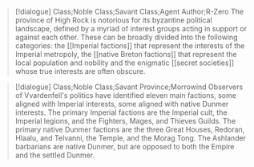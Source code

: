 >[!dialogue] Class;Noble Class;Savant Class;Agent Author;R-Zero
>The province of High Rock is notorious for its byzantine political landscape, defined by a myriad of interest groups acting in support or against each other. These can be broadly divided into the following categories: the [[Imperial factions]] that represent the interests of the Imperial metropoly, the [[native Breton factions]] that represent the local population and nobility and the enigmatic [[secret societies]] whose true interests are often obscure.

>[!dialogue] Class;Noble Class;Savant Province;Morrowind
>Observers of Vvardenfell's politics have identified eleven main factions, some aligned with Imperial interests, some aligned with native Dunmer interests. The primary Imperial factions are the Imperial cult, the Imperial legions, and the Fighters, Mages, and Thieves Guilds. The primary native Dunmer factions are the three Great Houses, Redoran, Hlaalu, and Telvanni, the Temple, and the Morag Tong. The Ashlander barbarians are native Dunmer, but are opposed to both the Empire and the settled Dunmer.